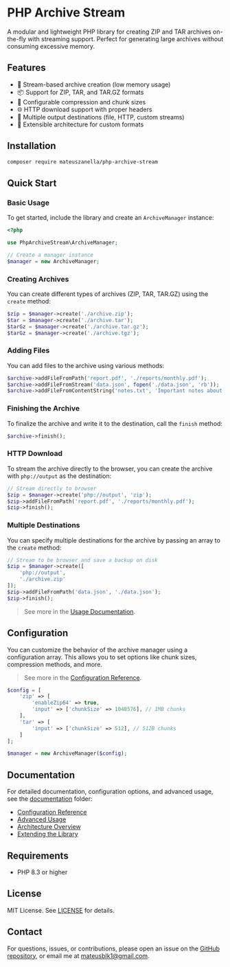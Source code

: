 # PHP Archive Stream

A modular and lightweight PHP library for creating ZIP and TAR archives on-the-fly with streaming support. Perfect for generating large archives without consuming excessive memory.

## Features

- 🚀 Stream-based archive creation (low memory usage)
- 📦 Support for ZIP, TAR, and TAR.GZ formats
- 🔧 Configurable compression and chunk sizes
- 🌐 HTTP download support with proper headers
- 📁 Multiple output destinations (file, HTTP, custom streams)
- 🔌 Extensible architecture for custom formats

## Installation

```bash
composer require mateuszanella/php-archive-stream
```

## Quick Start

### Basic Usage

To get started, include the library and create an `ArchiveManager` instance:

```php
<?php

use PhpArchiveStream\ArchiveManager;

// Create a manager instance
$manager = new ArchiveManager;
```

### Creating Archives

You can create different types of archives (ZIP, TAR, TAR.GZ) using the `create` method:

```php
$zip = $manager->create('./archive.zip');
$tar = $manager->create('./archive.tar');
$tarGz = $manager->create('./archive.tar.gz');
$tarGz = $manager->create('./archive.tgz');
```

### Adding Files

You can add files to the archive using various methods:

```php
$archive->addFileFromPath('report.pdf', './reports/monthly.pdf');
$archive->addFileFromStream('data.json', fopen('./data.json', 'rb'));
$archive->addFileFromContentString('notes.txt', 'Important notes about the project.');
```

### Finishing the Archive

To finalize the archive and write it to the destination, call the `finish` method:

```php
$archive->finish();
```

### HTTP Download

To stream the archive directly to the browser, you can create the archive with `php://output` as the destination:

```php
// Stream directly to browser
$zip = $manager->create('php://output', 'zip');
$zip->addFileFromPath('report.pdf', './reports/monthly.pdf');
$zip->finish();
```

### Multiple Destinations

You can specify multiple destinations for the archive by passing an array to the `create` method:

```php
// Stream to be browser and save a backup on disk
$zip = $manager->create([
    'php://output',
    './archive.zip'
]);
$zip->addFileFromPath('data.json', './data.json');
$zip->finish();
```

> See more in the [Usage Documentation](./docs/1-USAGE.md).

## Configuration

You can customize the behavior of the archive manager using a configuration array. This allows you to set options like chunk sizes, compression methods, and more.

> See more in the [Configuration Reference](./docs/2-CONFIGURATION.md).

```php
$config = [
    'zip' => [
        'enableZip64' => true,
        'input' => ['chunkSize' => 1048576], // 1MB chunks
    ],
    'tar' => [
        'input' => ['chunkSize' => 512], // 512B chunks
    ]
];

$manager = new ArchiveManager($config);
```

## Documentation

For detailed documentation, configuration options, and advanced usage, see the [documentation](./docs/) folder:

- [Configuration Reference](./docs/2-CONFIGURATION.md)
- [Advanced Usage](./docs/1-USAGE.md)
- [Architecture Overview](./docs/3-ARCHITECTURE.md)
- [Extending the Library](./docs/4-EXTENDING.md)

## Requirements

- PHP 8.3 or higher

## License

MIT License. See [LICENSE](LICENSE) for details.

## Contact

For questions, issues, or contributions, please open an issue on the [GitHub repository](https://github.com/mateuszanella/php-archive-stream), or email me at [mateusblk1@gmail.com](mailto:mateusblk1@gmail.com).
